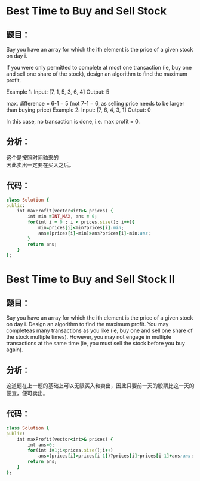 # Best Time to Buy and Sell Stock
## 题目：
Say you have an array for which the ith element is the price of a given stock on day i.

If you were only permitted to complete at most one transaction (ie, buy one and sell one share of the stock), design an algorithm to find the maximum profit.

Example 1:
Input: [7, 1, 5, 3, 6, 4]
Output: 5

max. difference = 6-1 = 5 (not 7-1 = 6, as selling price needs to be larger than buying price)
Example 2:
Input: [7, 6, 4, 3, 1]
Output: 0

In this case, no transaction is done, i.e. max profit = 0.
## 分析：
这个是按照时间轴来的<br>
因此卖出一定要在买入之后。<br>
## 代码：
```ruby
class Solution {
public:
    int maxProfit(vector<int>& prices) {
        int min =INT_MAX, ans = 0;
        for(int i = 0 ; i < prices.size(); i++){
            min=prices[i]<min?prices[i]:min;
            ans=(prices[i]-min)>ans?prices[i]-min:ans;
        }
        return ans;
    }
};
```

# Best Time to Buy and Sell Stock II
## 题目：
Say you have an array for which the ith element is the price of a given stock on day i.
Design an algorithm to find the maximum profit. You may completeas many transactions as you like (ie, buy one and sell one share of the stock multiple times). However, you may not engage in multiple transactions at the same time (ie, you must sell the stock before you buy again).
## 分析：
这道题在上一题的基础上可以无限买入和卖出，因此只要前一天的股票比这一天的便宜，便可卖出。<br>
## 代码：
```ruby
class Solution {
public:
    int maxProfit(vector<int>& prices) {
        int ans=0;
        for(int i=1;i<prices.size();i++) 
            ans=(prices[i]>prices[i-1])?prices[i]-prices[i-1]+ans:ans;
        return ans;
    }
};

